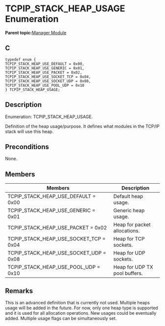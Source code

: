 # TCPIP\_STACK\_HEAP\_USAGE Enumeration

**Parent topic:**[Manager Module](GUID-B37C4F4C-DC2D-48D9-9909-AACBA987B57A.md)

## C

```
typedef enum {
TCPIP_STACK_HEAP_USE_DEFAULT = 0x00,
TCPIP_STACK_HEAP_USE_GENERIC = 0x01,
TCPIP_STACK_HEAP_USE_PACKET = 0x02,
TCPIP_STACK_HEAP_USE_SOCKET_TCP = 0x04,
TCPIP_STACK_HEAP_USE_SOCKET_UDP = 0x08,
TCPIP_STACK_HEAP_USE_POOL_UDP = 0x10
} TCPIP_STACK_HEAP_USAGE;
```

## Description

Enumeration: TCPIP\_STACK\_HEAP\_USAGE.

Definition of the heap usage/purpose. It defines what modules in the TCP/IP stack will use this heap.

## Preconditions

None.

## Members

|Members|Description|
|-------|-----------|
|TCPIP\_STACK\_HEAP\_USE\_DEFAULT = 0x00|Default heap usage.|
|TCPIP\_STACK\_HEAP\_USE\_GENERIC = 0x01|Generic heap usage.|
|TCPIP\_STACK\_HEAP\_USE\_PACKET = 0x02|Heap for packet allocations.|
|TCPIP\_STACK\_HEAP\_USE\_SOCKET\_TCP = 0x04|Heap for TCP sockets.|
|TCPIP\_STACK\_HEAP\_USE\_SOCKET\_UDP = 0x08|Heap for UDP sockets.|
|TCPIP\_STACK\_HEAP\_USE\_POOL\_UDP = 0x10|Heap for UDP TX pool buffers.|

## Remarks

This is an advanced definition that is currently not used. Multiple heaps usage will be added in the future. For now, only one heap type is supported and it is used for all allocation operations. New usages could be eventually added. Multiple usage flags can be simultaneously set.

